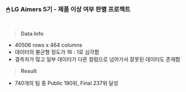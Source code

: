 ### 🖱 LG Aimers 5기 - 제품 이상 여부 판별 프로젝트

<br>

> **Data Info**
- 40506 rows x 464 columns
- 데이터의 불균형 정도가 16 : 1로 심각함
- 결측치가 많고 일부 데이터가 다른 컬럼으로 넘어가서 잘못된 데이터도 존재함

> **Result**
- 740개의 팀 중 Public 190위, Final 237위 달성
